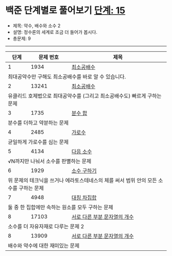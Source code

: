 # 백준 단계별로 풀어보기 [단계: 15](https://www.acmicpc.net/step/18)

- 제목: 약수, 배수와 소수 2
- 설명: 정수론의 세계로 조금 더 들어가 봅시다.
- 총문제: 9
---
<P>
  <table>
    <thead><tr><th>단계</th><th>문제 번호</th><th>제목</th></tr></thead>
    <tbody>
      <tr><td>1</td><td>1934</td><td><a href="https://www.acmicpc.net/problem/1934">최소공배수</a></td></tr>
      <tr><td colspan="3">최대공약수만 구해도 최소공배수를 바로 알 수 있습니다.</td></tr>
      <tr><td>2</td><td>13241</td><td><a href="https://www.acmicpc.net/problem/13241">최소공배수</a></td></tr>
      <tr><td colspan="3">유클리드 호제법으로 최대공약수를 (그리고 최소공배수도) 빠르게 구하는 문제</td></tr>
      <tr><td>3</td><td>1735</td><td><a href="https://www.acmicpc.net/problem/1735">분수 합</a></td></tr>
      <tr><td colspan="3">분수를 더하고 약분하는 문제</td></tr>
      <tr><td>4</td><td>2485</td><td><a href="https://www.acmicpc.net/problem/2485">가로수</a></td></tr>
      <tr><td colspan="3">균일하게 가로수를 심는 문제</td></tr>
      <tr><td>5</td><td>4134</td><td><a href="https://www.acmicpc.net/problem/4134">다음 소수</a></td></tr>
      <tr><td colspan="3">√N까지만 나눠서 소수를 판별하는 문제</td></tr>
      <tr><td>6</td><td>1929</td><td><a href="https://www.acmicpc.net/problem/1929">소수 구하기</a></td></tr>
      <tr><td colspan="3">위 문제의 테크닉을 쓰거나 에라토스테네스의 체를 써서 범위 안의 모든 소수를 구하는 문제</td></tr>
      <tr><td>7</td><td>4948</td><td><a href="https://www.acmicpc.net/problem/4948">대칭 차집합</a></td></tr>
      <tr><td colspan="3">둘 중 한 집합에만 속하는 원소를 모두 구하는 문제</td></tr>
      <tr><td>8</td><td>17103</td><td><a href="https://www.acmicpc.net/problem/17103">서로 다른 부분 문자열의 개수</a></td></tr>
      <tr><td colspan="3">소수를 더 자유자재로 다루는 문제 2</td></tr>
      <tr><td>8</td><td>13909</td><td><a href="https://www.acmicpc.net/problem/13909">서로 다른 부분 문자열의 개수</a></td></tr>
      <tr><td colspan="3">배수와 약수에 대한 재미있는 문제</td></tr>
    </tbody>
  </table>
</P>
